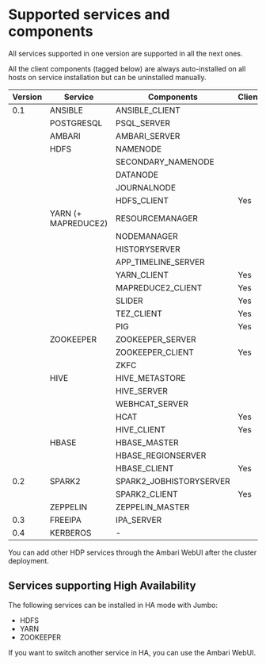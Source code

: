 # Supported services and components

All services supported in one version are supported in all the next ones. 

All the client components (tagged below) are always auto-installed on all hosts on service installation but can be uninstalled manually.

| Version | Service             | Components              | Client |
| ------- | ------------------- | ----------------------- | ------ |
| 0.1     | ANSIBLE             | ANSIBLE_CLIENT          |        |
|         | POSTGRESQL          | PSQL_SERVER             |        |
|         | AMBARI              | AMBARI_SERVER           |        |
|         | HDFS                | NAMENODE                |        |
|         |                     | SECONDARY_NAMENODE      |        |
|         |                     | DATANODE                |        |
|         |                     | JOURNALNODE             |        |
|         |                     | HDFS_CLIENT             | Yes    |
|         | YARN (+ MAPREDUCE2) | RESOURCEMANAGER         |        |
|         |                     | NODEMANAGER             |        |
|         |                     | HISTORYSERVER           |        |
|         |                     | APP_TIMELINE_SERVER     |        |
|         |                     | YARN_CLIENT             | Yes    |
|         |                     | MAPREDUCE2_CLIENT       | Yes    |
|         |                     | SLIDER                  | Yes    |
|         |                     | TEZ_CLIENT              | Yes    |
|         |                     | PIG                     | Yes    |
|         | ZOOKEEPER           | ZOOKEEPER_SERVER        |        |
|         |                     | ZOOKEEPER_CLIENT        | Yes    |
|         |                     | ZKFC                    |        |
|         | HIVE                | HIVE_METASTORE          |        |
|         |                     | HIVE_SERVER             |        |
|         |                     | WEBHCAT_SERVER          |        |
|         |                     | HCAT                    | Yes    |
|         |                     | HIVE_CLIENT             | Yes    |
|         | HBASE               | HBASE_MASTER            |        |
|         |                     | HBASE_REGIONSERVER      |        |
|         |                     | HBASE_CLIENT            | Yes    |
| 0.2     | SPARK2              | SPARK2_JOBHISTORYSERVER |        |
|         |                     | SPARK2_CLIENT           | Yes    |
|         | ZEPPELIN            | ZEPPELIN_MASTER         |        |
| 0.3     | FREEIPA             | IPA_SERVER              |        |
| 0.4     | KERBEROS            | -                       |        |

You can add other HDP services through the Ambari WebUI after the cluster deployment.

## Services supporting High Availability

The following services can be installed in HA mode with Jumbo:
- HDFS
- YARN
- ZOOKEEPER

If you want to switch another service in HA, you can use the Ambari WebUI.
